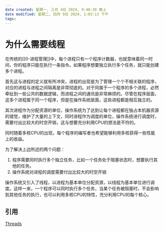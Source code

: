 ```yaml
---
date created: 星期一, 三月 4日 2024, 9:48:38 晚上
date modified: 星期二, 四月 9日 2024, 1:03:13 下午
tags: 
---
```


# 为什么需要线程

在传统的[[0-进程管理]]中，每个进程只有一个程序计数器，也就意味着同一时间，你的程序只能在执行一条指令。如果程序想要独立执行多个任务，就只能创建多个进程。

首先这与进程的定义就有所冲突，进程的出现是为了管理一个个不相关联的程序，对应的进程与进程之间隔离是非常彻底的。对于同属于一个程序的多个进程，必然牵扯到一些公共的数据逻辑，而进程之间的通讯是非常麻烦的。尽管在程序层面，这多个进程属于同一个程序，但是在操作系统层面，这些进程都是相互独立的。

其次进程作为分配资源的单位，操作系统为了达到让每个进程都在独占本机器资源的错觉，维护了大量的上下文，同时进程作为调度的单位，操作系统进行调度时，需要付出比较大的时空开销，这与想要充分利用CPU的想法是不符的。

同时随着多核CPU的出现，每个程序的编写者也希望能够利用多核获得一些性能上的收益。

为了解决上边所述的两个问题：
1. 程序需要同时执行多个独立任务，比如一个任务处于阻塞状态时，想要执行其他的任务。
2. 操作系统对进程的调度需要付出比较大的时空开销

操作系统又引入了线程，以进程为基本单位分配资源，以线程为基本单位进行调度。这样一来，一个程序可以同时执行多个任务，当某个任务被阻塞时，不会影响到其他任务的执行，也可以利用多核CPU的特性，充分利用CPU的每个核心。

## 引用

[Threads](https://www.cs.uic.edu/~jbell/CourseNotes/OperatingSystems/4_Threads.html#:~:text=Threads%20are%20very%20useful%20in,tasks%20to%20proceed%20without%20blocking.)

